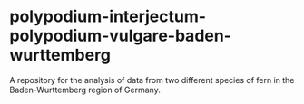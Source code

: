 # polypodium-interjectum-polypodium-vulgare-baden-wurttemberg
A repository for the analysis of data from two different species of fern in the Baden-Wurttemberg region of Germany.
